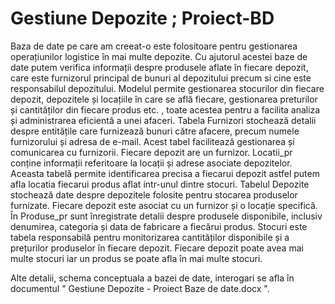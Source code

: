 # Gestiune Depozite ; Proiect-BD

Baza de date pe care am creeat-o este folositoare pentru gestionarea operațiunilor logistice în mai multe depozite. Cu ajutorul acestei baze de date putem verifica informații despre produsele aflate în fiecare depozit, care este furnizorul principal de bunuri al depozitului precum si cine este responsabilul depozitului. Modelul permite gestionarea stocurilor din fiecare depozit, depozitele și locațiile în care se află fiecare, gestionarea preturilor și cantităților din fiecare produs etc. , toate acestea pentru a facilita analiza și administrarea eficientă a unei afaceri.
    Tabela Furnizori stochează detalii despre entitățile care furnizează bunuri către afacere, precum numele furnizorului și adresa de e-mail. Acest tabel facilitează gestionarea și comunicarea cu furnizorii. Fiecare depozit are un furnizor.
    Locatii_pr conține informații referitoare la locații și adrese asociate depozitelor. Aceasta tabelă permite identificarea precisa a fiecarui depozit astfel putem afla locatia fiecarui produs aflat intr-unul dintre stocuri.
    Tabelul Depozite stochează date despre depozitele folosite pentru stocarea produselor furnizate. Fiecare depozit este asociat cu un furnizor și o locație specifică.
    În Produse_pr sunt înregistrate detalii despre produsele disponibile, inclusiv denumirea, categoria și data de fabricare a fiecărui produs.
    Stocuri este tabela responsabilă pentru monitorizarea cantităților disponibile și a prețurilor produselor în fiecare depozit. Fiecare depozit poate avea mai multe stocuri iar un produs se poate afla în mai multe stocuri.


Alte detalii, schema conceptuala a bazei de date, interogari se afla în documentul " Gestiune Depozite - Proiect Baze de date.docx ".
